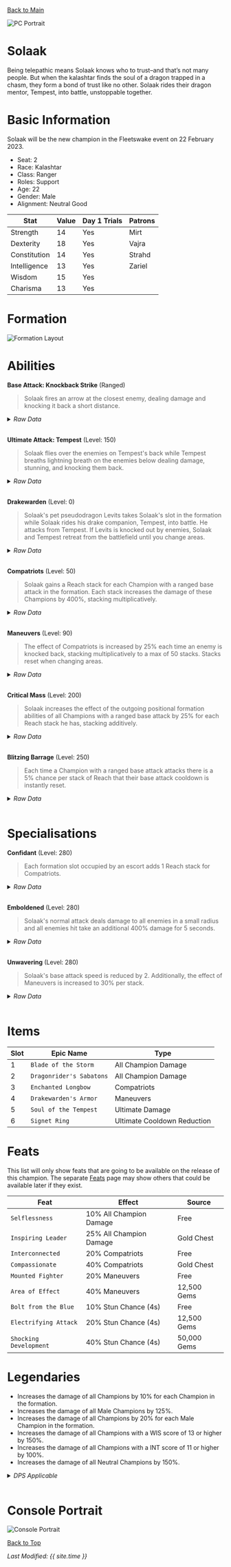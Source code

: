 [Back to Main](index.md)

![PC Portrait](images/portrait_solaak.png)

# Solaak

Being telepathic means Solaak knows who to trust–and that’s not many people. But when the kalashtar finds the soul of a dragon trapped in a chasm, they form a bond of trust like no other. Solaak rides their dragon mentor, Tempest, into battle, unstoppable together.

# Basic Information

Solaak will be the new champion in the Fleetswake event on 22 February 2023.

* Seat: 2
* Race: Kalashtar
* Class: Ranger
* Roles: Support
* Age: 22
* Gender: Male
* Alignment: Neutral Good

| Stat | Value | Day 1 Trials | Patrons |
|---|---|---|---|
| Strength | 14 | Yes | Mirt |
| Dexterity | 18 | Yes | Vajra |
| Constitution | 14 | Yes | Strahd |
| Intelligence | 13 | Yes | Zariel |
| Wisdom | 15 | Yes | |
| Charisma | 13 | Yes | |

# Formation

![Formation Layout](images/formation_solaak.png)

# Abilities

**Base Attack: Knockback Strike** (Ranged)
> Solaak fires an arrow at the closest enemy, dealing damage and knocking it back a short distance.
<details><summary><em>Raw Data</em></summary>
<p>
<pre>
{
    "description": "Solaak fires an arrow at the closest enemy, dealing damage and knocking it back a short distance.",
    "long_description": "",
    "damage_modifier": 1,
    "damage_types": ["ranged"],
    "graphic_id": 0,
    "target": "front",
    "aoe_radius": 0,
    "tags": ["ranged"],
    "num_targets": 1,
    "animations": [{
        "hit_effects_only_on_direct_hit": true,
        "projectile_details": {
            "projectile_hit_graphic_id": 844,
            "percent_height_offset": 15,
            "use_auto_rotation": true,
            "projectile_graphic_id": 18030,
            "projectile_speed": 1600
        },
        "character": "companion",
        "hit_sound": 133,
        "shoot_offset_y": -155,
        "shoot_offset_x": 50,
        "shoot_sound": 149,
        "effects_on_monsters": [{
            "after_damage": true,
            "effect_string": "push_back_monster,10",
            "animation": "hit"
        }],
        "type": "ranged_attack",
        "projectile": "pd_generic_projectile",
        "shoot_frame": 13
    }],
    "name": "Knockback Strike",
    "cooldown": 4.2,
    "id": 599
}
</pre>
</p>
</details>
<br />

**Ultimate Attack: Tempest** (Level: 150)
> Solaak flies over the enemies on Tempest's back while Tempest breaths lightning breath on the enemies below dealing damage, stunning, and knocking them back.
<details><summary><em>Raw Data</em></summary>
<p>
<pre>
{
    "description": "Solaak and Tempest fly over the enemies, while Tempest breaths lightning breath dealing damage, stunning, and knocking the enemies back.",
    "long_description": "Solaak flies over the enemies on Tempest's back while Tempest breaths lightning breath on the enemies below dealing damage, stunning, and knocking them back.",
    "damage_modifier": 0.03,
    "damage_types": ["ranged"],
    "graphic_id": 18028,
    "target": "all",
    "aoe_radius": 0,
    "tags": [
        "ultimate",
        "ranged"
    ],
    "num_targets": 1,
    "animations": [{
        "character": "companion",
        "ultimate": "solaak",
        "stun_on_hit": 5,
        "type": "ultimate_attack"
    }],
    "name": "Tempest",
    "cooldown": 215,
    "id": 598
}
</pre>
</p>
</details>
<br />

**Drakewarden** (Level: 0)
> Solaak's pet pseudodragon Levits takes Solaak's slot in the formation while Solaak rides his drake companion, Tempest, into battle. He attacks from Tempest. If Levits is knocked out by enemies, Solaak and Tempest retreat from the battlefield until you change areas.
<details><summary><em>Raw Data</em></summary>
<p>
<pre>
{
    "static_dps_mult": null,
    "required_level": 0,
    "effect": "effect_def,1389",
    "name": "Drakewarden",
    "id": 10610,
    "hero_id": 120,
    "upgrade_type": "unlock_ability",
    "default_enabled": 1,
    "required_upgrade_id": 0
}
{
    "effect_keys": [{"effect_string": "do_nothing"}],
    "requirements": "",
    "description": {"desc": "$(source_hero)'s pet pseudodragon Levits takes $(source_hero)'s slot in the formation while $(source_hero) rides his drake companion, Tempest, into battle. He attacks from Tempest. If Levits is knocked out by enemies, $(source_hero) and Tempest retreat from the battlefield until you change areas."},
    "id": 1389,
    "flavour_text": "",
    "graphic_id": 18024,
    "properties": {
        "is_formation_ability": true,
        "owner_use_outgoing_description": true
    }
}
</pre>
</p>
</details>
<br />

**Compatriots** (Level: 50)
> Solaak gains a Reach stack for each Champion with a ranged base attack in the formation. Each stack increases the damage of these Champions by 400%, stacking multiplicatively.
<details><summary><em>Raw Data</em></summary>
<p>
<pre>
{
    "static_dps_mult": null,
    "required_level": 50,
    "effect": "effect_def,1390",
    "tip_text": "Solaak increases the damage of ranged Champions based on the number of ranged Champions in the formation.",
    "name": "Compatriots",
    "id": 10611,
    "hero_id": 120,
    "upgrade_type": "unlock_ability",
    "default_enabled": 1,
    "required_upgrade_id": 0
}
{
    "effect_keys": [
        {
            "stack_title": "Reach Stacks",
            "amount_updated_listeners": [
                "slot_changed",
                "attack_changed"
            ],
            "show_stats_on_owner": true,
            "off_when_benched": true,
            "include_escorts": true,
            "use_computed_amount_for_description": true,
            "effect_string": "hero_dps_mult_per_crusader_mult,400",
            "target_filters_or": [{
                "attack": "ranged",
                "type": "attack_type"
            }],
            "targets": [{
                "attack": "ranged",
                "type": "attack_type"
            }],
            "override_key_desc": "Increases the Damage of $target by $amount%"
        },
        {
            "amount_updated_listeners": [
                "slot_changed",
                "attack_changed"
            ],
            "show_description": false,
            "active_graphic_max_stacks": 10,
            "active_graphic_id": 8529,
            "effect_string": "some_extras_solaak",
            "active_graphic_alpha_from_stacks": true,
            "target_filters": [{
                "attack": "ranged",
                "type": "attack_type"
            }],
            "active_graphic_under": true,
            "stacks_from_amount_func": "per_crusader"
        }
    ],
    "requirements": "",
    "description": {"desc": "$(source_hero) gains a Reach stack for each Champion with a ranged base attack in the formation. Each stack increases the damage of these Champions by $(not_buffed amount)%, stacking multiplicatively."},
    "id": 1390,
    "flavour_text": "",
    "graphic_id": 18022,
    "properties": {
        "indexed_effect_properties": true,
        "is_formation_ability": true,
        "default_bonus_index": 0,
        "per_effect_index_bonuses": true
    }
}
</pre>
</p>
</details>
<br />

**Maneuvers** (Level: 90)
> The effect of Compatriots is increased by 25% each time an enemy is knocked back, stacking multiplicatively to a max of 50 stacks. Stacks reset when changing areas.
<details><summary><em>Raw Data</em></summary>
<p>
<pre>
{
    "static_dps_mult": null,
    "required_level": 90,
    "effect": "effect_def,1391",
    "name": "Maneuvers",
    "id": 10612,
    "hero_id": 120,
    "upgrade_type": "unlock_ability",
    "default_enabled": 1,
    "required_upgrade_id": 0
}
{
    "effect_keys": [{
        "stack_title": "Knock-Back Stacks",
        "stacks_multiply": true,
        "off_when_benched": true,
        "show_bonus": true,
        "effect_string": "buff_upgrade,25,10611",
        "max_stacks": 50,
        "more_triggers": [{
            "action": {"type": "reset"},
            "trigger": "area_changed"
        }],
        "stacks_on_trigger": "monster_pushed_back"
    }],
    "requirements": "",
    "description": {"desc": "The effect of $(upgrade_name id) is increased by $(not_buffed amount)% each time an enemy is knocked back, stacking multiplicatively to a max of $(max_stacks) stacks. Stacks reset when changing areas."},
    "id": 1391,
    "flavour_text": "",
    "graphic_id": 18020,
    "properties": {
        "retain_on_slot_changed": true,
        "is_formation_ability": true,
        "owner_use_outgoing_description": true
    }
}
</pre>
</p>
</details>
<br />

**Critical Mass** (Level: 200)
> Solaak increases the effect of the outgoing positional formation abilities of all Champions with a ranged base attack by 25% for each Reach stack he has, stacking additively.
<details><summary><em>Raw Data</em></summary>
<p>
<pre>
{
    "static_dps_mult": null,
    "required_level": 200,
    "effect": "effect_def,1392",
    "tip_text": "Solaak increases the effect of outgoing positional formation abilities of ranged champions.",
    "name": "Critical Mass",
    "id": 10613,
    "hero_id": 120,
    "upgrade_type": "unlock_ability",
    "default_enabled": 1,
    "required_upgrade_id": 0
}
{
    "effect_keys": [{
        "amount_updated_listeners": [
            "slot_changed",
            "attack_changed"
        ],
        "stacks_multiply": false,
        "amount_func": "add",
        "include_escorts": true,
        "stack_func": "per_crusader",
        "use_computed_amount_for_description": true,
        "effect_string": "buff_positional_formation_abilities,25",
        "target_filters_or": [{
            "attack": "ranged",
            "type": "attack_type"
        }],
        "targets": [{
            "attack": "ranged",
            "type": "attack_type"
        }],
        "stack_title": "Reach Stacks",
        "off_when_benched": true,
        "show_bonus": true,
        "override_key_desc": "Increases the effect of $target's outgoing Positional Formation Abilities by $amount%"
    }],
    "requirements": "",
    "description": {"desc": "$(source_hero) increases the effect of the outgoing positional formation abilities of all Champions with a ranged base attack by $(not_buffed amount)% for each Reach stack he has, stacking additively."},
    "id": 1392,
    "flavour_text": "",
    "graphic_id": 18023,
    "properties": {
        "is_formation_ability": true,
        "owner_use_outgoing_description": true
    }
}
</pre>
</p>
</details>
<br />

**Blitzing Barrage** (Level: 250)
> Each time a Champion with a ranged base attack attacks there is a 5% chance per stack of Reach that their base attack cooldown is instantly reset.
<details><summary><em>Raw Data</em></summary>
<p>
<pre>
{
    "static_dps_mult": null,
    "required_level": 250,
    "effect": "effect_def,1393",
    "name": "Blitzing Barrage",
    "id": 10614,
    "hero_id": 120,
    "upgrade_type": "unlock_ability",
    "default_enabled": 1,
    "required_upgrade_id": 0
}
{
    "effect_keys": [{
        "amount_updated_listeners": [
            "slot_changed",
            "attack_changed"
        ],
        "stacks_multiply": false,
        "attack_type": "base_attack",
        "amount_func": "add",
        "include_escorts": true,
        "stack_func": "per_crusader",
        "use_computed_amount_for_description": true,
        "effect_string": "chance_on_attack_to_reset_attack_cooldown,5",
        "target_filters_or": [{
            "attack": "ranged",
            "type": "attack_type"
        }],
        "targets": [{
            "attack": "ranged",
            "type": "attack_type"
        }],
        "stack_title": "Reach Stacks",
        "off_when_benched": true,
        "show_bonus": true,
        "override_key_desc": "Gives a $(amount)% chance to instantly reset $target's attack cooldown right after using it"
    }],
    "requirements": "",
    "description": {"desc": "Each time a Champion with a ranged base attack attacks there is a 5% chance per stack of Reach that their base attack cooldown is instantly reset."},
    "id": 1393,
    "flavour_text": "",
    "graphic_id": 18021,
    "properties": {
        "is_formation_ability": true,
        "owner_use_outgoing_description": true
    }
}
</pre>
</p>
</details>
<br />

# Specialisations

**Confidant** (Level: 280)
> Each formation slot occupied by an escort adds 1 Reach stack for Compatriots.
<details><summary><em>Raw Data</em></summary>
<p>
<pre>
{
    "static_dps_mult": null,
    "specialization_name": "Confidant",
    "required_level": 280,
    "effect": "effect_def,1396",
    "name": "Confidant",
    "specialization_graphic_id": 18025,
    "id": 10617,
    "hero_id": 120,
    "upgrade_type": "unlock_ability",
    "default_enabled": 1,
    "required_upgrade_id": 0,
    "specialization_description": "Solaak trusts those escorted like his ranged bretheren"
}
{
    "effect_keys": [
        {
            "data": {"target_filters_or": [
                {
                    "attack": "ranged",
                    "type": "attack_type"
                },
                {"type": "escort"}
            ]},
            "off_when_benched": true,
            "effect_string": "change_upgrade_data,10611,0"
        },
        {
            "data": {"target_filters_or": [
                {
                    "attack": "ranged",
                    "type": "attack_type"
                },
                {"type": "escort"}
            ]},
            "off_when_benched": true,
            "effect_string": "change_upgrade_data,10613,0"
        },
        {
            "data": {"target_filters_or": [
                {
                    "attack": "ranged",
                    "type": "attack_type"
                },
                {"type": "escort"}
            ]},
            "off_when_benched": true,
            "effect_string": "change_upgrade_data,10614,0"
        }
    ],
    "requirements": "",
    "description": {"desc": "Each formation slot occupied by an escort adds 1 Reach stack for $(upgrade_name id)."},
    "id": 1396,
    "flavour_text": "",
    "graphic_id": 0,
    "properties": {
        "indexed_effect_properties": true,
        "is_formation_ability": true,
        "owner_use_outgoing_description": true,
        "type": "upgrade",
        "formation_circle_icon": false,
        "per_effect_index_bonuses": true
    }
}
</pre>
</p>
</details>
<br />

**Emboldened** (Level: 280)
> Solaak's normal attack deals damage to all enemies in a small radius and all enemies hit take an additional 400% damage for 5 seconds.
<details><summary><em>Raw Data</em></summary>
<p>
<pre>
{
    "static_dps_mult": null,
    "specialization_name": "Emboldened",
    "required_level": 280,
    "effect": "effect_def,1395",
    "name": "Emboldened",
    "specialization_graphic_id": 18026,
    "id": 10616,
    "hero_id": 120,
    "upgrade_type": "unlock_ability",
    "default_enabled": 1,
    "required_upgrade_id": 0,
    "specialization_description": "Solaak imbues his attacks with Tempest's Lightning magic, adding AOE damage"
}
{
    "effect_keys": [
        {
            "off_when_benched": true,
            "debuff_duration": 5,
            "debuff_effects": [{
                "stack_across_effects": true,
                "for_time": "$debuff_duration",
                "time_stack_type": "time_reset",
                "active_graphic_y": -70,
                "active_graphic_id": 18188,
                "effect_string": "increase_monster_damage,$debuff_amount"
            }],
            "effect_string": "solaak_emboldened_debuff",
            "debuff_amount": 400,
            "debuffing_attack_ids": [597]
        },
        {
            "off_when_benched": true,
            "effect_string": "change_base_attack,597"
        }
    ],
    "requirements": "",
    "description": {"desc": "$(source_hero)'s normal attack deals damage to all enemies in a small radius and all enemies hit take an additional $(debuff_amount)% damage for $(debuff_duration) seconds."},
    "id": 1395,
    "flavour_text": "",
    "graphic_id": 0,
    "properties": {
        "indexed_effect_properties": true,
        "is_formation_ability": true,
        "default_bonus_index": 0,
        "owner_use_outgoing_description": true,
        "type": "upgrade",
        "formation_circle_icon": false,
        "per_effect_index_bonuses": true
    }
}
</pre>
</p>
</details>
<br />

**Unwavering** (Level: 280)
> Solaak's base attack speed is reduced by 2. Additionally, the effect of Maneuvers is increased to 30% per stack.
<details><summary><em>Raw Data</em></summary>
<p>
<pre>
{
    "static_dps_mult": null,
    "specialization_name": "Unwavering",
    "required_level": 280,
    "effect": "effect_def,1394",
    "name": "Unwavering",
    "specialization_graphic_id": 18027,
    "id": 10615,
    "hero_id": 120,
    "upgrade_type": "unlock_ability",
    "default_enabled": 1,
    "required_upgrade_id": 0,
    "specialization_description": "Solaak focuses on knockbacks and the speed of his attacks"
}
{
    "effect_keys": [
        {
            "off_when_benched": true,
            "effect_string": "reduce_attack_cooldown,2"
        },
        {
            "new_amount": 30,
            "data": {"amount": 30},
            "off_when_benched": true,
            "effect_string": "change_upgrade_data,10612,0"
        }
    ],
    "requirements": "",
    "description": {"desc": "$(source_hero)'s base attack speed is reduced by $(seconds_plural amount). Additionally, the effect of $(upgrade_name id___2) is increased to $(new_amount___2)% per stack."},
    "id": 1394,
    "flavour_text": "",
    "graphic_id": 0,
    "properties": {
        "indexed_effect_properties": true,
        "is_formation_ability": true,
        "default_bonus_index": 0,
        "owner_use_outgoing_description": true,
        "type": "upgrade",
        "formation_circle_icon": false,
        "per_effect_index_bonuses": true
    }
}
</pre>
</p>
</details>
<br />

# Items

| Slot | Epic Name | Type |
|---|---|---|
| 1 | `Blade of the Storm` | All Champion Damage |
| 2 | `Dragonrider's Sabatons` | All Champion Damage |
| 3 | `Enchanted Longbow` | Compatriots |
| 4 | `Drakewarden's Armor` | Maneuvers |
| 5 | `Soul of the Tempest` | Ultimate Damage |
| 6 | `Signet Ring` | Ultimate Cooldown Reduction |

# Feats

This list will only show feats that are going to be available on the release of this champion. The separate [Feats](feats.md) page may show others that could be available later if they exist.

| Feat | Effect | Source |
|---|---|---|
| `Selflessness` | 10% All Champion Damage | Free |
| `Inspiring Leader` | 25% All Champion Damage | Gold Chest |
| `Interconnected` | 20% Compatriots | Free |
| `Compassionate` | 40% Compatriots | Gold Chest |
| `Mounted Fighter` | 20% Maneuvers | Free |
| `Area of Effect` | 40% Maneuvers | 12,500 Gems |
| `Bolt from the Blue` | 10% Stun Chance (4s) | Free |
| `Electrifying Attack` | 20% Stun Chance (4s) | 12,500 Gems |
| `Shocking Development` | 40% Stun Chance (4s) | 50,000 Gems |

# Legendaries

* Increases the damage of all Champions by 10% for each Champion in the formation.
* Increases the damage of all Male Champions by 125%.
* Increases the damage of all Champions by 20% for each Male Champion in the formation.
* Increases the damage of all Champions with a WIS score of 13 or higher by 150%.
* Increases the damage of all Champions with a INT score of 11 or higher by 100%.
* Increases the damage of all Neutral Champions by 150%.

<details><summary><em>DPS Applicable</em></summary>
<p>
<pre>
     Arkhan: 4 / 6
    Artemis: 5 / 6
    Asharra: 5 / 6
      Azaka: 4 / 6
     Binwin: 3 / 6
   Birdsong: 4 / 6
Black Viper: 4 / 6
 Catti-brie: 3 / 6
     D'hani: 4 / 6
     Delina: 4 / 6
    Dhadius: 5 / 6
     Drizzt: 5 / 6
    Farideh: 5 / 6
        Fen: 3 / 6
      Grimm: 4 / 6
     Gromma: 5 / 6
       Ishi: 4 / 6
    Jaheira: 4 / 6
    Jamilah: 4 / 6
   Jarlaxle: 5 / 6
        Jim: 5 / 6
       Kent: 5 / 6
      Krond: 5 / 6
     Lucius: 6 / 6
      Makos: 5 / 6
      Minsc: 3 / 6
      NERDS: 4 / 6
     Nahara: 4 / 6
      Nrakk: 6 / 6
     Orisha: 5 / 6
   Prudence: 3 / 6
      Rosie: 4 / 6
      Strix: 3 / 6
    Torogar: 3 / 6
     Warden: 2 / 6
    Warduke: 3 / 6
     Yorven: 5 / 6
      Zorbu: 5 / 6
</pre>
</p>
</details>
<br />

# Console Portrait

![Console Portrait](images/console_solaak.png)

[Back to Top](#top)

*Last Modified: {{ site.time }}*